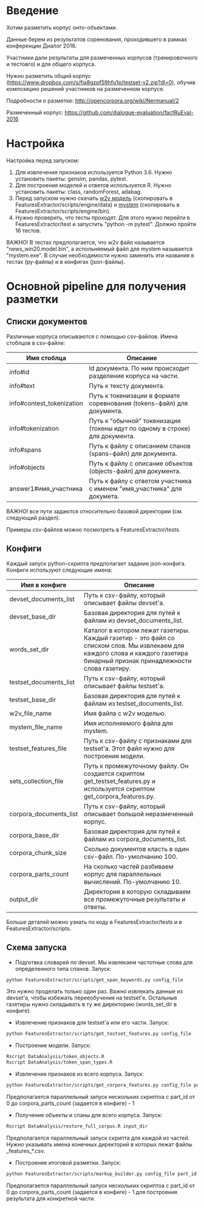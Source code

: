 # Введение

Хотим разметить корпус онто-объектами. 

Данные берем из результатов соренования, проходившего в рамках конференции Диалог 2016.

Участники дали результаты для размеченных корпусов (тренировочного и тестовго) и для общего корпуса.

Нужно разметить общий корпус (https://www.dropbox.com/s/fja8gzpf59hfu1p/testset-v2.zip?dl=0), обучив композицию решений участников на размеченном корпусе.

Подробности о разметке: http://opencorpora.org/wiki/Nermanual/2

Размеченный корпус: https://github.com/dialogue-evaluation/factRuEval-2016

# Настройка

Настройка перед запуском:
1. Для извлечения признаков используется Python 3.6. Нужно установить пакеты: gensim, pandas, pytest.
2. Для построения моделей и ответов используется R. Нужно установить пакеты: class, randomForest, adabag.
3. Перед запуском нужно скачать [w2v модель](http://rusvectores.org/static/models/rusvectores2/news_rusvectores2.bin.gz) (скопировать в FeaturesExtractor/scripts/engine/data) и [mystem](https://tech.yandex.ru/mystem/) (скопировать в FeaturesExtractor/scripts/engine/bin).
4. Нужно проверить, что тесты проходят. Для этого нужно перейти в FeaturesExtractor/test и запустить "python -m pytest". Должно пройти 16 тестов. 

ВАЖНО! В тестах предполагается, что w2v файл называется "news_win20.model.bin", а испольняемый файл для mystem называется "mystem.exe". В случае необходимости нужно заменить эти названия в тестах (py-файлы) и в конфигах (json-файлы).

# Основной pipeline для получения разметки

## Списки документов

Различные корпуса описываются с помощью csv-файлов. Имена стоблцов в csv-файле:

Имя стоблца | Описание
--- | ---
info#id | Id документа. По ним происходит разделение корпуса на части.
info#text | Путь к тексту документа.
info#contest_tokenization | Путь к токенизации в формате соревнования (tokens-файл) для документа.
info#tokenization | Путь к "обычной" токенизации (токены идут по одному в строке) для документа.
info#spans | Путь к файлу с описанием спанов (spans-файл) для документа.
info#objects | Путь к файлу с описание объектов (objects-файл) для документа.
answer1#имя\_участника | Путь к файлу с ответом участника с именем "имя\_участника" для докумета.

ВАЖНО! все пути задаются относительно базовой директории (см. следующий раздел).

Примеры csv-файлов можно посмотреть в FeaturesExtractor/tests.

## Конфиги

Каждый запуск python-скрипта предполагает задание json-конфига. Конфиги используют следующие имена:

Имя в конфиге | Описание
--- | ---
devset_documents_list | Путь к csv-файлу, который описывает файлы devset'а.
devset_base_dir | Базовая директория для путей к файлам из devset_documents_list.
words_set_dir | Каталог в котором лежат газетиры. Каждый газетир - это файл со списком слов. Мы извлекаем для каждого слова и каждого газетира бинарный признак принадлежности слова газетиру.
testset_documents_list | Путь к csv-файлу, который описывает файлы testset'а.
testset_base_dir | Базовая директория для путей к файлам из testset_documents_list.
w2v_file_name | Имя файла с w2v моделью.
mystem_file_name | Имя исполняемого файла для mystem.
testset_features_file | Путь к csv-файлу с признаками для testset'а. Этот файл нужно для построения модели.
sets_collection_file | Путь к промежуточному файлу. Он создается скриптом get\_testset\_features.py и используется скриптом get\_corpora\_features.py.
corpora_documents_list | Путь к csv-файлу, который описывает большой неразмеченный корпус.
corpora_base_dir | Базовая директория для путей к файлам из corpora_documents_list.
corpora_chunk_size | Сколько документов класть в один csv-файл. По-умолчанию 100.
corpora_parts_count | На сколько частей разбиваем корпус для параллельных вычислений. По-умолчанию 10.
output_dir | Директория в которую складываем все промежуточные результаты и ответы.

Больше деталей можно узнать по коду в FeaturesExtractor/tests и в FeaturesExtractor/scripts.

## Схема запуска

* Подготвка словарей по devset. Мы извлекаем частотные слова для определенного типа спанов. Запуск:
```bash
python FeaturesExtractor/scripts/get_span_keywords.py config_file
```
Это нужно проделать только один раз. Важно извлекать данные из devset'а, чтобы избежать перееобучения на testset'е. Остальные газетиры нужно складывать в ту же директорию (words_set_dir в конфиге).
* Извлечение признаков для testset'а или его части. Запуск:
```bash
python FeaturesExtractor/scripts/get_testset_features.py config_file
```
* Построение модели. Запуск:
```bash
Rscript DataAnalysis/token_objects.R
Rscript DataAnalysis/token_span_types.R
```
* Извлечение признаков из всего корпуса. Запуск:
```bash
python FeaturesExtractor/scripts/get_corpora_features.py config_file part_id
```
Предполагается параллельный запуск нескольких скриптоа с part_id от 0 до corpora_parts_count (задается в конфиге) - 1
* Получение объекты и спаны для всего корпуса. Запуск:
```bash
Rscript DataAnalysis/restore_full_corpus.R input_dir
```
Предполагается параллельный запуск скрипта для каждой из частей. Нужно указывать имена конечных директорий в которых лежат файлы \_features\_\*.csv.
* Построение итоговой разметки. Запуск:
```bash
python FeaturesExtractor/scripts/markup_builder.py config_file part_id
```
Предполагается параллельный запуск нескольких скриптоа с part_id от 0 до corpora_parts_count (задается в конфиге) - 1 для построения результата для конкретной части.
